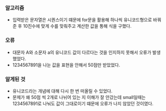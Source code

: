### 알고리즘
 - 입력받은 문자열은 시퀀스이기 떄문에 for문을 활용해 하나씩 유니코드형으로 바꿔준 후 10진수에 맞게 수를 맞춰주고 계산한 값을 통해 식을 구했다.

### 오류
 - 대문자 A와 소문자 a의 유니코드 값이 다르다는 것을 인지하지 못해서 오류가 발생했었다.
 - 1234567891을 나눈 값을 표현을 안해서 50점만 받았었다.


### 알게된 것
 - 유니코드라는 개념에 대해 다시 한 번 떠올릴 수 있었다.
 - 문제가 왜 50점 씩 2개로 나뉘어 있는 지 이해가 잘 안갔는데 small일때는 1234567891로 나눠도 값이 그대로이기 떄문에 오류가 나지 않았던 것이였다.
